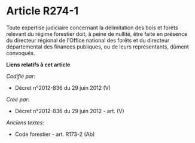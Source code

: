 # Article R274-1

Toute expertise judiciaire concernant la délimitation des bois et forêts relevant du régime forestier doit, à peine de
nullité, être faite en présence du directeur régional de l'Office national des forêts et du directeur départemental des
finances publiques, ou de leurs représentants, dûment convoqués.

**Liens relatifs à cet article**

_Codifié par_:

  - Décret n°2012-836 du 29 juin 2012 (V)

_Créé par_:

  - Décret n°2012-836 du 29 juin 2012 - art. (V)

_Anciens textes_:

  - Code forestier - art. R173-2 (Ab)

